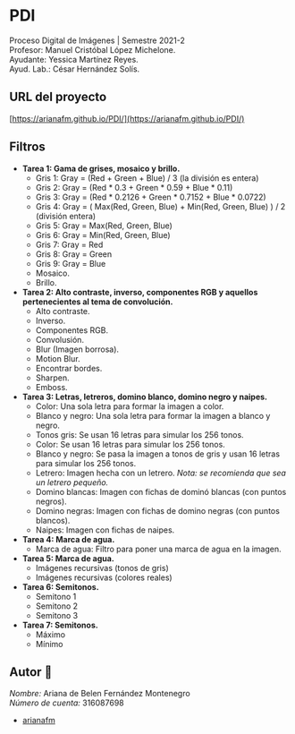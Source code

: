 # PDI
Proceso Digital de Imágenes | Semestre 2021-2  
Profesor: Manuel Cristóbal López Michelone.  
Ayudante: Yessica Martínez Reyes.  
Ayud. Lab.: César Hernández Solís.

## URL del proyecto ##  
[https://arianafm.github.io/PDI/](https://arianafm.github.io/PDI/)

## Filtros ##  
- **Tarea 1: Gama de grises, mosaico y brillo.**
  - Gris 1:
    Gray = (Red + Green + Blue) / 3 (la división es entera)
  - Gris 2:
    Gray = (Red * 0.3 + Green * 0.59 + Blue * 0.11)
  - Gris 3:
    Gray = (Red * 0.2126 + Green * 0.7152 + Blue * 0.0722)
  - Gris 4:
    Gray = ( Max(Red, Green, Blue) + Min(Red, Green, Blue) ) / 2 (división entera)
  - Gris 5:
    Gray = Max(Red, Green, Blue)
  - Gris 6:
    Gray = Min(Red, Green, Blue)
  - Gris 7:
    Gray = Red
  - Gris 8:
    Gray = Green
  - Gris 9:
    Gray = Blue
  - Mosaico.
  - Brillo.
- **Tarea 2: Alto contraste, inverso, componentes RGB y aquellos pertenecientes al tema de convolución.**
  - Alto contraste.
  - Inverso.
  - Componentes RGB.
  - Convolusión.
  - Blur (Imagen borrosa).
  - Motion Blur.
  - Encontrar bordes.
  - Sharpen.
  - Emboss.
- **Tarea 3: Letras, letreros, domino blanco, domino negro y naipes.**
  - Color:
    Una sola letra para formar la imagen a color.
  - Blanco y negro:
    Una sola letra para formar la imagen a blanco y negro.
  - Tonos gris:
    Se usan 16 letras para simular los 256 tonos.
  - Color:
    Se usan 16 letras para simular los 256 tonos.
  - Blanco y negro:
    Se pasa la imagen a tonos de gris y usan 16 letras para simular los 256 tonos.
  - Letrero:
    Imagen hecha con un letrero.
    _Nota: se recomienda que sea un letrero pequeño._
  - Domino blancas:
    Imagen con fichas de dominó blancas (con puntos negros).
  - Domino negras:
    Imagen con fichas de domino negras (con puntos blancos).
  - Naipes:
    Imagen con fichas de naipes.
- **Tarea 4: Marca de agua.**
  - Marca de agua:
    Filtro para poner una marca de agua en la imagen.
- **Tarea 5: Marca de agua.**
   - Imágenes recursivas (tonos de gris)
   - Imágenes recursivas (colores reales)
- **Tarea 6: Semitonos.**
   - Semitono 1
   - Semitono 2
   - Semitono 3
- **Tarea 7: Semitonos.**
   - Máximo
   - Mínimo
## Autor :busts_in_silhouette:
_Nombre:_ Ariana de Belen Fernández Montenegro  
_Número de cuenta:_ 316087698  
-  [arianafm]( https://github.com/arianafm ) 
